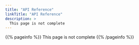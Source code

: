 ```yaml
---
title: "API Reference"
linkTitle: "API Reference"
description: >
  This page is not complete
---
```


{{% pageinfo %}}
This page is not complete
{{% /pageinfo %}}
